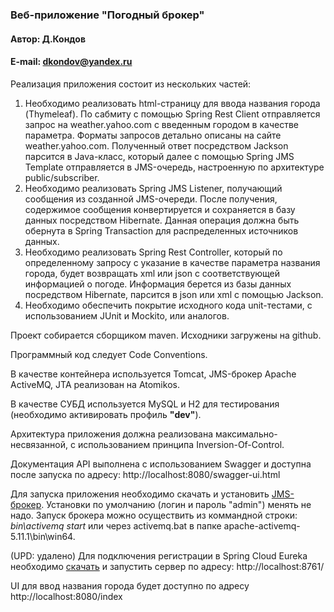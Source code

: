 ### Веб-приложение "Погодный брокер"

#### Автор: Д.Кондов

#### E-mail: dkondov@yandex.ru

Реализация приложения состоит из нескольких частей:
1.	Необходимо реализовать html-страницу для ввода названия города (Thymeleaf). По сабмиту с помощью Spring Rest Client отправляется запрос на weather.yahoo.com с введенным городом в качестве параметра. Форматы запросов детально описаны на сайте weather.yahoo.com. Полученный ответ посредством Jackson парсится в Java-класс, который далее с помощью Spring JMS Template отправляется в JMS-очередь, настроенную по архитектуре public/subscriber.
2.	Необходимо реализовать Spring JMS Listener, получающий сообщения из созданной JMS-очереди. После получения, содержимое сообщения конвертируется и сохраняется в базу данных посредством Hibernate. Данная операция должна быть обернута в Spring Transaction для распределенных источников данных.
3.	Необходимо реализовать Spring Rest Controller, который по определенному запросу с указание в качестве параметра названия города, будет возвращать xml или json с соответствующей информацией о погоде. Информация берется из базы данных посредством Hibernate, парсится в json или xml с помощью Jackson.
4.	Необходимо обеспечить покрытие исходного кода unit-тестами, с использованием JUnit и Mockito, или аналогов.

Проект собирается сборщиком maven. Исходники загружены на github.

Программный код следует Code Conventions.

В качестве контейнера используется Tomcat, JMS-брокер Apache ActiveMQ, JTA реализован на Atomikos.

В качестве СУБД используется MySQL и H2 для тестирования (необходимо активировать профиль **"dev"**).

Архитектура приложения должна реализована максимально-несвязанной, с использованием принципа Inversion-Of-Control.

Документация API выполнена с использованием Swagger и доступна после запуска по адресу: http://localhost:8080/swagger-ui.html

Для запуска приложения необходимо скачать и установить [JMS-брокер](http://activemq.apache.org/activemq-5153-release.html). 
Установки по умолчанию (логин и пароль "admin") менять не надо.
Запуск брокера можно осуществить из коммандной строки: _bin\activemq_ _start_ или через activemq.bat в папке apache-activemq-5.11.1\bin\win64.

(UPD: удалено) Для подключения регистрации в Spring Cloud Eureka необходимо [скачать](https://github.com/danailKondov/eurekaserver_for_weatherbroker) и запустить сервер по адресу: http://localhost:8761/

UI для ввод названия города будет доступно по адресу http://localhost:8080/index